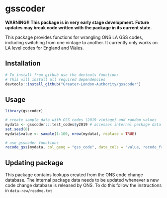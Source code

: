 # gsscoder

**WARNING!! This package is in very early stage development. Future updates
may break code written with the package in its current state.** 

This package provides functions for wrangling ONS LA GSS codes, including
switching from one vintage to another. It currently only works on LA level
codes for England and Wales. 

## Installation

``` r
# To install from github use the devtools function:
# This will install all required dependencies
devtools::install_github("Greater-London-Authority/gsscoder")
```

## Usage

``` r
library(gsscoder)

# create sample data with GSS codes (2019 vintage) and random values
mydata <- gsscoder:::test_codes$y2019 # accesses internal package data (a dataframe with column `gss_code` which contains 2019 GSS codes)
set.seed(8)
mydata$value <- sample(1:100, nrow(mydata), replace = TRUE)

# use gsscoder functions
recode_gss(mydata, col_geog = "gss_code", data_cols = "value, recode_from_year = 2019, recode_to_year = 2023)
```

## Updating package

This package contains lookups created from the ONS code change database. The 
internal package data needs to be updated whenever a new code change database
is released by ONS. To do this follow the instructions in `data-raw/readme.txt`
